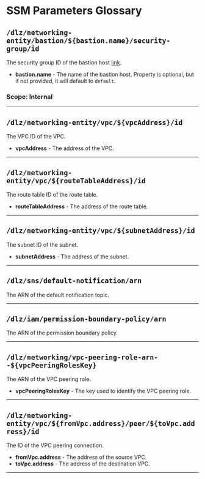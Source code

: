 # SSM Parameters Glossary

## `/dlz/networking-entity/bastion/${bastion.name}/security-group/id`

The security group ID of the bastion host [link](../bastion-hosts/bastion-hosts.md).

- **bastion.name** - The name of the bastion host. Property is optional, but if not provided, it will default to `default`.

### Scope: Internal

---

## `/dlz/networking-entity/vpc/${vpcAddress}/id`

The VPC ID of the VPC.

- **vpcAddress** - The address of the VPC.

---

## `/dlz/networking-entity/vpc/${routeTableAddress}/id`

The route table ID of the route table.

- **routeTableAddress** - The address of the route table.

---

## `/dlz/networking-entity/vpc/${subnetAddress}/id`

The subnet ID of the subnet.

- **subnetAddress** - The address of the subnet.

---

## `/dlz/sns/default-notification/arn`

The ARN of the default notification topic.

---

## `/dlz/iam/permission-boundary-policy/arn`

The ARN of the permission boundary policy.

---

## `/dlz/networking/vpc-peering-role-arn--${vpcPeeringRolesKey}`

The ARN of the VPC peering role.

- **vpcPeeringRolesKey** - The key used to identify the VPC peering role.

---

## `/dlz/networking-entity/vpc/${fromVpc.address}/peer/${toVpc.address}/id`

The ID of the VPC peering connection.

- **fromVpc.address** - The address of the source VPC.
- **toVpc.address** - The address of the destination VPC.

---
